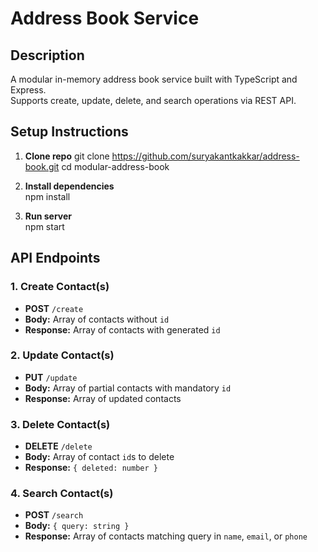 # Address Book Service

## Description

A modular in-memory address book service built with TypeScript and Express.  
Supports create, update, delete, and search operations via REST API.

## Setup Instructions

1. **Clone repo**
   git clone https://github.com/suryakantkakkar/address-book.git
   cd modular-address-book

3. **Install dependencies**  
npm install

4. **Run server**  
npm start

## API Endpoints

### 1. Create Contact(s)  
- **POST** `/create`  
- **Body:** Array of contacts without `id`  
- **Response:** Array of contacts with generated `id`

### 2. Update Contact(s)  
- **PUT** `/update`  
- **Body:** Array of partial contacts with mandatory `id`  
- **Response:** Array of updated contacts

### 3. Delete Contact(s)  
- **DELETE** `/delete`  
- **Body:** Array of contact `id`s to delete  
- **Response:** `{ deleted: number }`

### 4. Search Contact(s)  
- **POST** `/search`  
- **Body:** `{ query: string }`  
- **Response:** Array of contacts matching query in `name`, `email`, or `phone`
